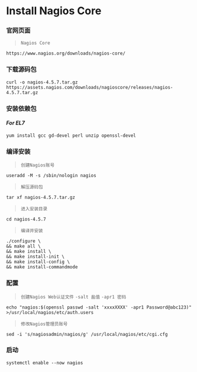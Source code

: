 # Install Nagios Core

### 官网页面
>`Nagios Core`
```shell
https://www.nagios.org/downloads/nagios-core/
```

### 下载源码包
```shell
curl -o nagios-4.5.7.tar.gz https://assets.nagios.com/downloads/nagioscore/releases/nagios-4.5.7.tar.gz
```

### 安装依赖包
#### ***For EL7***
```shell
yum install gcc gd-devel perl unzip openssl-devel
```

### 编译安装
>`创建Nagios账号`
```shell
useradd -M -s /sbin/nologin nagios
```
>`解压源码包`
```shell
tar xf nagios-4.5.7.tar.gz
```
>`进入安装目录`
```shell
cd nagios-4.5.7
```
>`编译并安装`
```shell
./configure \
&& make all \
&& make install \
&& make install-init \
&& make install-config \
&& make install-commandmode
```

### 配置
>`创建Nagios Web认证文件`
>`-salt 盐值`
>`-apr1 密码`
```shell
echo "nagios:$(openssl passwd -salt 'xxxxXXXX' -apr1 Password@abc123)" >/usr/local/nagios/etc/auth.users
```
>`修改Nagios管理员账号`
```shell
sed -i 's/nagiosadmin/nagios/g' /usr/local/nagios/etc/cgi.cfg
```

### 启动
```shell
systemctl enable --now nagios
```
